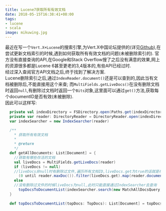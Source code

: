 ```yaml
---
title: Lucene7获取所有有效文档
date: 2018-05-15T16:38:41+08:00
tags:
- lucene
- scala
image: mikuwing.jpg
---
```

最近在写一个`Vert.X+Lucene`的搜索引擎,为Vert.X中国论坛提供的(详见[Github](https://github.com/Leibnizhu/vertXearch)),在尝试更新文档索引的时候,遇到如何获取所有有效文档的问题(未被删除索引的). 官方没有直接查询的API,在Google和Stack Overflow搜了之后没有满意的效果,网上的资源很多都是Lucene 6甚至更老的3,4版本的,有些API已经过时.  
经过深入查阅官方API文档之后,终于找到了解决方案.  
Lucene删除索引之后,通过`IndexReader.document()`还是可以查到的,因此当有文档被删除后,不能直接用这个来查; 而`MultiFields.getLiveDocs()`在没有删除文档时返回`null`,有删除过文档时返回一个`Bits`对象,这里面可以通过`get()`方法,获取每个documentID是否有效(未被删除).  
因此可以这样写:  
```scala
  private val indexDirectory = FSDirectory.open(Paths.get(indexDirectoryPath))
  private var reader: DirectoryReader = DirectoryReader.open(indexDirectory)
  var indexSearcher = new IndexSearcher(reader)

  /**
    * 获取所有有效文档
    *
    * @return
    */
  def getAllDocuments: List[Document] = {
    //获取有哪些存活的文档
    val liveDocs = MultiFields.getLiveDocs(reader)
    if (liveDocs != null)
    //liveDocs非null时有删除过文件,遍历所有文档ID,liveDocs.get为true的话就是存活的,要过滤存活的文档对象
      (0 until reader.maxDoc()).filter(liveDocs.get).map(reader.document(_)).toList
    else
    //没有删除过文件的时候liveDocs为null,此时只能直接通过IndexSearcher去查询
      topDocsToDocumentList(indexSearcher.search(new MatchAllDocsQuery, Integer.MAX_VALUE))
  }
  
  def topDocsToDocumentList(topDocs: TopDocs): List[Document] = topDocs.scoreDocs.map(this.getDocument).toList
```